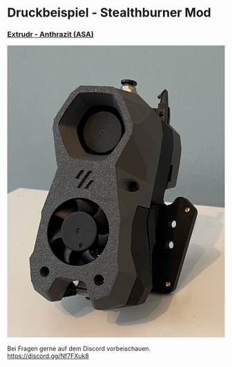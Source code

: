 # Druckbeispiel - Stealthburner Mod

### <u>Extrudr - Anthrazit (ASA)</u> 
  
![plot](./Extrudr-Antrazit/Extrudr-Anthrazit-seitlich-rechts.jpg)

Bei Fragen gerne auf dem Discord vorbeischauen.  
https://discord.gg/Nf7FXuk8
